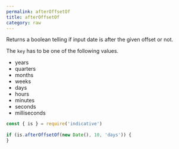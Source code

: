 ```yaml
---
permalink: afterOffsetOf
title: afterOffsetOf
category: raw
---
```


Returns a boolean telling if input date is after the given
offset or not.
 
The `key` has to be one of the following values.
 
- years
- quarters
- months
- weeks
- days
- hours
- minutes
- seconds
- milliseconds
 
```js
const { is } = require('indicative')
 
if (is.afterOffsetOf(new Date(), 10, 'days')) {
}
```